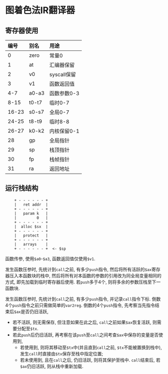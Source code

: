 # 图着色法IR翻译器

## 寄存器使用


| 编号  | 别名  | 用途        |
| :---- | :---- | :---------- |
| 0     | zero  | 常量0       |
| 1     | at    | 汇编器保留  |
| 2     | v0    | syscall保留 |
| 3     | v1    | 函数返回值  |
| 4-7   | a0-a3 | 函数参数0-3 |
| 8-15  | t0-t7 | 临时0-7     |
| 16-23 | s0-s7 | 全局0-7     |
| 24-25 | t8-t9 | 临时8-8     |
| 26-27 | k0-k2 | 内核保留0-1 |
| 28    | gp    | 全局指针    |
| 29    | sp    | 栈顶指针    |
| 30    | fp    | 栈帧指针    |
| 31    | ra    | 返回地址    |

## 运行栈结构

```
    + - - - - - - +
    |   ret addr  |
    + - - - - - - +
    |   param k   |
    |         0   |
    + - - - - - - +
    |  alloc $sx  |
    + - - - - - - +
    |   protect   |
    + - - - - - - +
    |   arrays    |
    + - - - - - - +  <- $sp
```

函数传参, 使用`$a0`-`$a3`, 函数返回值仅使用`$v1`.

发生函数压参时, 先统计到`call`之前, 有多少`push`指令, 然后将所有活跃的`$ax`寄存器压入本函数块的栈中, 然后将所有对本函数的参数的引用改为同全局变量相同的方式, 即先加载到临时寄存器后使用. 若`push`多于4个, 则将多余的参数压栈至下一函数块.


发生函数压参时, 先统计到`call`之前, 有多少`push`指令, 并记录`call`指令下标.
倒数4个`push`指令之前只需做简单的`var2reg`.
倒数的4个`push`指令, 先考察当先指令结束后`$ax`是否仍旧活跃, 
* 若不活跃, 则无需保存, 但注意如果在此之后, `call`之前如果`$ax`恢复活跃, 则需要分配至`$tx`.
* 若此`push`后仍旧活跃, 再考察在该`push`至`call`之间考查`$ax`中保存的变量是否使用到, 
  * 若使用到, 则将其移动至`$tx`中(并且直到`call`之前, `$tx`不能被置换到栈中), 发生`call`时直接由`$tx`保存至栈中指定位置;
  * 若未使用到, 且在`call`之后, 仍旧活跃, 则将其保护至栈中. `call`结束后, 若`$ax`仍旧活跃, 则从栈中重新加载.

